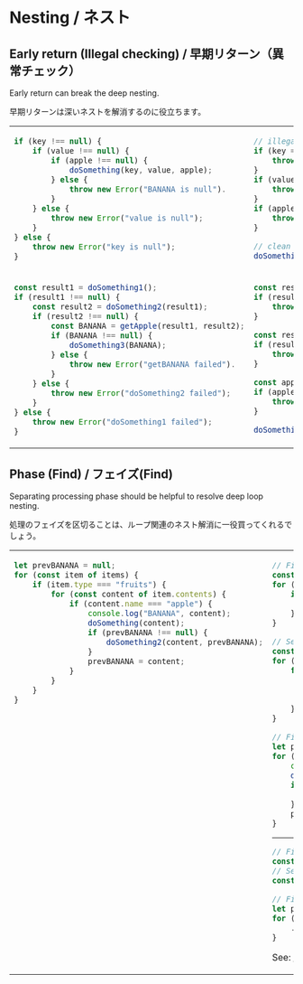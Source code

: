 # Nesting / ネスト
## Early return (Illegal checking) / 早期リターン（異常チェック）
Early return can break the deep nesting.

早期リターンは深いネストを解消するのに役立ちます。

<table><tbody>
<tr><!-- ugly --><td valign="top">

```js
if (key !== null) {
    if (value !== null) {
        if (apple !== null) {
            doSomething(key, value, apple);
        } else {
            throw new Error("BANANA is null").
        }
    } else {
        throw new Error("value is null");
    }
} else {
    throw new Error("key is null");
}
```
</td><!-- beautiful --><td valign="top">

```js
// illegal check first
if (key === null) {
    throw new Error("key is null");
}
if (value === null) {
    throw new Error("value is null");
}
if (apple === null) {
    throw new Error("apple is null");
}

// clean now (no illegal)
doSomething(key, value, apple);
```
</td></tr>
<tr><!-- ugly --><td valign="top">

```js
const result1 = doSomething1();
if (result1 !== null) {
    const result2 = doSomething2(result1);
    if (result2 !== null) {
        const BANANA = getApple(result1, result2);
        if (BANANA !== null) {
            doSomething3(BANANA);
        } else {
            throw new Error("getBANANA failed").
        }
    } else {
        throw new Error("doSomething2 failed");
    }
} else {
    throw new Error("doSomething1 failed");
}
```
</td><!-- beautiful --><td valign="top">

```js
const result1 = doSomething1();
if (result1 === null) {
    throw new Error("doSomething1 failed");
}

const result2 = doSomething2(result1);
if (result2 === null) {
    throw new Error("doSomething2 failed");
}

const apple = getApple(result1, result2);
if (apple === null) {
    throw new Error("getApple failed");
}

doSomething3(apple);
```
</td></tr>
</tbody></table>


## Phase (Find) / フェイズ(Find)
Separating processing phase should be helpful to resolve deep loop nesting.

処理のフェイズを区切ることは、ループ関連のネスト解消に一役買ってくれるでしょう。

<table><tbody>
<tr><!-- ugly --><td valign="top">

```js
let prevBANANA = null;
for (const item of items) {
    if (item.type === "fruits") {
        for (const content of item.contents) {
            if (content.name === "apple") {
                console.log("BANANA", content);
                doSomething(content);
                if (prevBANANA !== null) {
                    doSomething2(content, prevBANANA);
                }
                prevBANANA = content;
            }
        }
    }
}
```
</td><!-- beautiful --><td valign="top">

```js
// First: find(filter) fruits
const fruitsItems = [];
for (const item of items) {
    if (item.type === "fruits") {
        fruitsItems.push(item);
    }
}

// Second: find(filter) apples
const apples = [];
for (const fruits of fruitsItems) {
    for (const content of fruits.contents) {
        if (content.name === "apple") {
            apples.push(content);
        }
    }
}

// Finally: do
let prevApple = null;
for (const apple of apples) {
    console.log("apple", apple);
    doSomething(apple);
    if (prevApple !== null) {
        doSomething2(apple , prevApple);
    }
    prevApple = apple;
}
```

---

```js
// First: find(filter) fruits
const fruitsItems = items.filter(item => item.type === "fruits");
// Second: find(filter) apples
const apples = fruitsItems.flatMap(item => item.contents.filter(content => content.name === "apple"));

// Finally: do
let prevApple = null;
for (const apple of apples) {
    ...
}
```
See: [array](../js.array.md)
</td></tr>
</tbody></table>

